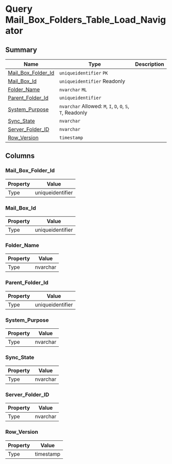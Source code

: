 # Query Mail_Box_Folders_Table_Load_Navigator


## Summary

| Name | Type | Description |
| - | - | --- |
|[Mail_Box_Folder_Id](#mail_box_folder_id)|`uniqueidentifier` `PK`||
|[Mail_Box_Id](#mail_box_id)|`uniqueidentifier` Readonly||
|[Folder_Name](#folder_name)|`nvarchar` `ML`||
|[Parent_Folder_Id](#parent_folder_id)|`uniqueidentifier` ||
|[System_Purpose](#system_purpose)|`nvarchar` Allowed: `M`, `I`, `D`, `O`, `S`, `T`, Readonly||
|[Sync_State](#sync_state)|`nvarchar` ||
|[Server_Folder_ID](#server_folder_id)|`nvarchar` ||
|[Row_Version](#row_version)|`timestamp` ||

## Columns

### Mail_Box_Folder_Id

| Property | Value |
| - | - |
|Type|uniqueidentifier|

### Mail_Box_Id

| Property | Value |
| - | - |
|Type|uniqueidentifier|

### Folder_Name

| Property | Value |
| - | - |
|Type|nvarchar|

### Parent_Folder_Id

| Property | Value |
| - | - |
|Type|uniqueidentifier|

### System_Purpose

| Property | Value |
| - | - |
|Type|nvarchar|

### Sync_State

| Property | Value |
| - | - |
|Type|nvarchar|

### Server_Folder_ID

| Property | Value |
| - | - |
|Type|nvarchar|

### Row_Version

| Property | Value |
| - | - |
|Type|timestamp|


